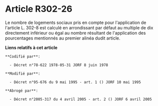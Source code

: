 # Article R302-26

Le nombre de logements sociaux pris en compte pour l'application de l'article L. 302-8 est calculé en arrondissant par défaut
au multiple de dix directement inférieur ou égal au nombre résultant de l'application des pourcentages mentionnés au premier
alinéa dudit article.

**Liens relatifs à cet article**

	**Codifié par**:

	  - Décret n°78-622 1978-05-31 JORF 8 juin 1978

	**Modifié par**:

	  - Décret n°95-676 du 9 mai 1995 - art. 1 () JORF 10 mai 1995

	**Abrogé par**:

	  - Décret n°2005-317 du 4 avril 2005 - art. 2 () JORF 6 avril 2005
